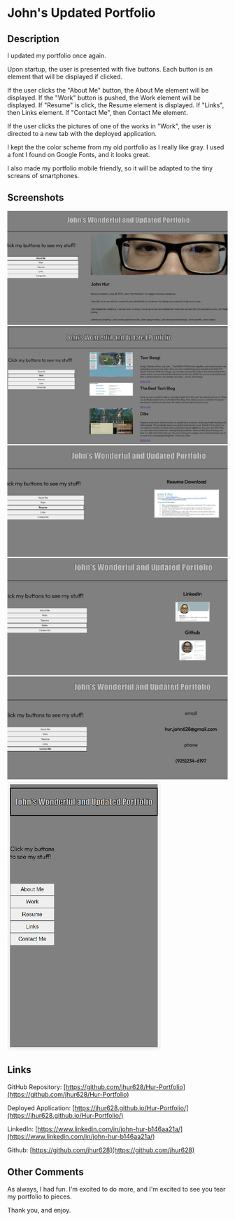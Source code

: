 # John's Updated Portfolio

## Description

I updated my portfolio once again.

Upon startup, the user is presented with five buttons. Each button is an element that will be displayed if clicked.

If the user clicks the "About Me" button, the About Me element will be displayed. If the "Work" button is pushed, the Work element will be displayed. If "Resume" is click, the Resume element is displayed. If "Links", then Links element. If "Contact Me", then Contact Me element.

If the user clicks the pictures of one of the works in "Work", the user is directed to a new tab with the deployed application.

I kept the the color scheme from my old portfolio as I really like gray. I used a font I found on Google Fonts, and it looks great.

I also made my portfolio mobile friendly, so it will be adapted to the tiny screans of smartphones.

## Screenshots

![Portfolio About Me](./assets/images/portfolio1.jpg)
![Portfolio Work](./assets/images/portfolio2.jpg)
![Portfolio Resume](./assets/images/portfolio3.jpg)
![Portfolio Links](./assets/images/portfolio4.jpg)
![Portfolio Contact Me](./assets/images/portfolio5.jpg)
![Portfolio Mobile](./assets/images/portfolio6.jpg)

## Links

GitHub Repository: [https://github.com/jhur628/Hur-Portfolio](https://github.com/jhur628/Hur-Portfolio)

Deployed Application: [https://jhur628.github.io/Hur-Portfolio/](https://jhur628.github.io/Hur-Portfolio/)

LinkedIn: [https://www.linkedin.com/in/john-hur-b146aa21a/](https://www.linkedin.com/in/john-hur-b146aa21a/)

Github: [https://github.com/jhur628](https://github.com/jhur628)

## Other Comments

As always, I had fun. I'm excited to do more, and I'm excited to see you tear my portfolio to pieces.

Thank you, and enjoy.